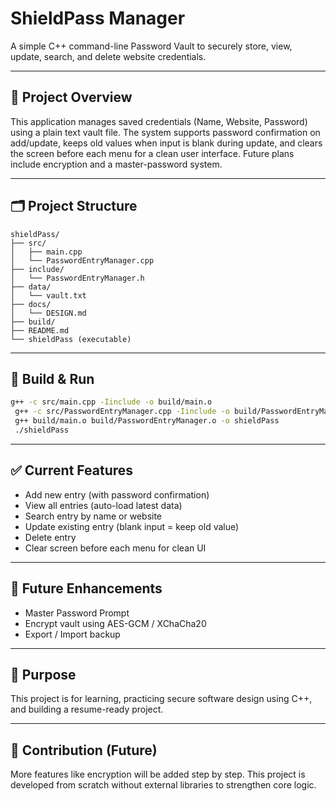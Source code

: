 # ShieldPass Manager

A simple C++ command-line Password Vault to securely store, view, update, search, and delete website credentials.

---

## 📁 Project Overview

This application manages saved credentials (Name, Website, Password) using a plain text vault file. The system supports password confirmation on add/update, keeps old values when input is blank during update, and clears the screen before each menu for a clean user interface. Future plans include encryption and a master-password system.

---

## 🗂 Project Structure

```
shieldPass/
├── src/
│   ├── main.cpp
│   └── PasswordEntryManager.cpp
├── include/
│   └── PasswordEntryManager.h
├── data/
│   └── vault.txt
├── docs/
│   └── DESIGN.md
├── build/
├── README.md
└── shieldPass (executable)
```

---

## 🚀 Build & Run

```bash
g++ -c src/main.cpp -Iinclude -o build/main.o
 g++ -c src/PasswordEntryManager.cpp -Iinclude -o build/PasswordEntryManager.o
 g++ build/main.o build/PasswordEntryManager.o -o shieldPass
 ./shieldPass
```

---

## ✅ Current Features

- Add new entry (with password confirmation)
- View all entries (auto-load latest data)
- Search entry by name or website
- Update existing entry (blank input = keep old value)
- Delete entry
- Clear screen before each menu for clean UI

---

## 🔮 Future Enhancements

- Master Password Prompt
- Encrypt vault using AES-GCM / XChaCha20
- Export / Import backup

---

## 🎯 Purpose

This project is for learning, practicing secure software design using C++, and building a resume-ready project.

---

## 🤝 Contribution (Future)

More features like encryption will be added step by step. This project is developed from scratch without external libraries to strengthen core logic.
